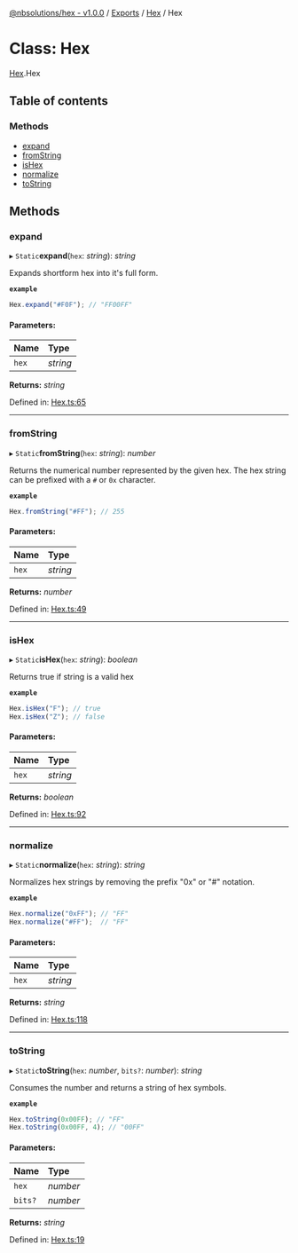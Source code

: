 [@nbsolutions/hex - v1.0.0](../README.md) / [Exports](../modules.md) / [Hex](../modules/hex.md) / Hex

# Class: Hex

[Hex](../modules/hex.md).Hex

## Table of contents

### Methods

- [expand](hex.hex-1.md#expand)
- [fromString](hex.hex-1.md#fromstring)
- [isHex](hex.hex-1.md#ishex)
- [normalize](hex.hex-1.md#normalize)
- [toString](hex.hex-1.md#tostring)

## Methods

### expand

▸ `Static`**expand**(`hex`: *string*): *string*

Expands shortform hex into it's full form.

**`example`** 
```typescript
Hex.expand("#F0F"); // "FF00FF"
```

#### Parameters:

Name | Type |
:------ | :------ |
`hex` | *string* |

**Returns:** *string*

Defined in: [Hex.ts:65](https://github.com/nbsolutions-ca/hex/blob/174ec38/src/Hex.ts#L65)

___

### fromString

▸ `Static`**fromString**(`hex`: *string*): *number*

Returns the numerical number represented by the given hex.
The hex string can be prefixed with a `#` or `0x` character.

**`example`** 
```typescript
Hex.fromString("#FF"); // 255
```

#### Parameters:

Name | Type |
:------ | :------ |
`hex` | *string* |

**Returns:** *number*

Defined in: [Hex.ts:49](https://github.com/nbsolutions-ca/hex/blob/174ec38/src/Hex.ts#L49)

___

### isHex

▸ `Static`**isHex**(`hex`: *string*): *boolean*

Returns true if string is a valid hex

**`example`** 
```typescript
Hex.isHex("F"); // true
Hex.isHex("Z"); // false
```

#### Parameters:

Name | Type |
:------ | :------ |
`hex` | *string* |

**Returns:** *boolean*

Defined in: [Hex.ts:92](https://github.com/nbsolutions-ca/hex/blob/174ec38/src/Hex.ts#L92)

___

### normalize

▸ `Static`**normalize**(`hex`: *string*): *string*

Normalizes hex strings by removing the prefix "0x" or "#" notation.

**`example`** 
```typescript
Hex.normalize("0xFF"); // "FF"
Hex.normalize("#FF");  // "FF"
```

#### Parameters:

Name | Type |
:------ | :------ |
`hex` | *string* |

**Returns:** *string*

Defined in: [Hex.ts:118](https://github.com/nbsolutions-ca/hex/blob/174ec38/src/Hex.ts#L118)

___

### toString

▸ `Static`**toString**(`hex`: *number*, `bits?`: *number*): *string*

Consumes the number and returns a string of hex symbols.

**`example`** 
```typescript
Hex.toString(0x00FF); // "FF"
Hex.toString(0x00FF, 4); // "00FF"
```

#### Parameters:

Name | Type |
:------ | :------ |
`hex` | *number* |
`bits?` | *number* |

**Returns:** *string*

Defined in: [Hex.ts:19](https://github.com/nbsolutions-ca/hex/blob/174ec38/src/Hex.ts#L19)
